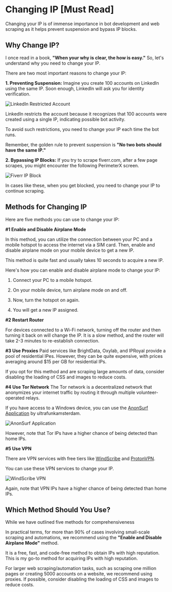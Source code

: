 # Changing IP [Must Read]

Changing your IP is of immense importance in bot development and web scraping as it helps prevent suspension and bypass IP blocks.

## Why Change IP?

I once read in a book, **"When your why is clear, the how is easy."** So, let's understand why you need to change your IP.

There are two most important reasons to change your IP:

**1. Preventing Suspension:** 
Imagine you create 100 accounts on LinkedIn using the same IP. Soon enough, LinkedIn will ask you for identity verification.

![LinkedIn Restricted Account](https://raw.githubusercontent.com/omkarcloud/flute/master/images/linkedin-restricted.png)

LinkedIn restricts the account because it recognizes that 100 accounts were created using a single IP, indicating possible bot activity.

To avoid such restrictions, you need to change your IP each time the bot runs.

Remember, the golden rule to prevent suspension is **"No two bots should have the same IP."**

**2. Bypassing IP Blocks:** 
If you try to scrape fiverr.com, after a few page scrapes, you might encounter the following PerimeterX screen.

![Fiverr IP Block](https://raw.githubusercontent.com/omkarcloud/flute/master/images/fiverr-block.webp)

In cases like these, when you get blocked, you need to change your IP to continue scraping.

## Methods for Changing IP

Here are five methods you can use to change your IP: 

**#1 Enable and Disable Airplane Mode**

In this method, you can utilize the connection between your PC and a mobile hotspot to access the internet via a SIM card. Then, enable and disable airplane mode on your mobile device to get a new IP.

This method is quite fast and usually takes 10 seconds to acquire a new IP.

Here's how you can enable and disable airplane mode to change your IP:

1. Connect your PC to a mobile hotspot.

2. On your mobile device, turn airplane mode on and off.

3. Now, turn the hotspot on again.

4. You will get a new IP assigned.

**#2 Restart Router**

For devices connected to a Wi-Fi network, turning off the router and then turning it back on will change the IP. It is a slow method, and the router will take 2-3 minutes to re-establish connection.

**#3 Use Proxies**
Paid services like BrightData, Oxylab, and IPRoyal provide a pool of residential IPes. However, they can be quite expensive, with prices averaging around $15 per GB for residential IPs.

If you opt for this method and are scraping large amounts of data, consider disabling the loading of CSS and images to reduce costs.

**#4 Use Tor Network**
The Tor network is a decentralized network that anonymizes your internet traffic by routing it through multiple volunteer-operated relays.

If you have access to a Windows device, you can use the [AnonSurf Application](https://github.com/ultrafunkamsterdam/AnonSurf) by ultrafunkamsterdam.

![AnonSurf Application](https://i.imgur.com/h1o0IEu.gif)

However, note that Tor IPs have a higher chance of being detected than home IPs.

**#5 Use VPN**

There are VPN services with free tiers like [WindScribe](https://windscribe.com/) and [ProtonVPN](https://protonvpn.com/).

You can use these VPN services to change your IP.

![WindScribe VPN](https://addons.mozilla.org/user-media/previews/full/267/267630.png?modified=1647977329)

Again, note that VPN IPs have a higher chance of being detected than home IPs.

## Which Method Should You Use?  
While we have outlined five methods for comprehensiveness

In practical terms, for more than 90% of cases involving small-scale scraping and automations, we recommend using the **"Enable and Disable Airplane Mode"** method.

It is a free, fast, and code-free method to obtain IPs with high reputation. This is my go-to method for acquiring IPs with high reputation.

For larger web scraping/automation tasks, such as scraping one million pages or creating 5000 accounts on a website, we recommend using proxies. If possible, consider disabling the loading of CSS and images to reduce costs.